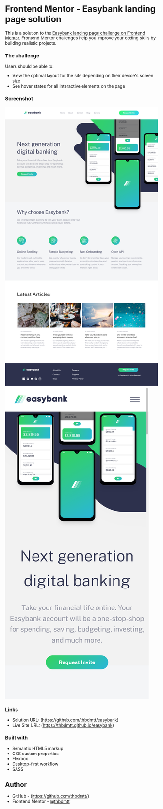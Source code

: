 # Frontend Mentor - Easybank landing page solution

This is a solution to the [Easybank landing page challenge on Frontend Mentor](https://www.frontendmentor.io/challenges/easybank-landing-page-WaUhkoDN). Frontend Mentor challenges help you improve your coding skills by building realistic projects.

### The challenge

Users should be able to:

- View the optimal layout for the site depending on their device's screen size
- See hover states for all interactive elements on the page

### Screenshot

![screenshot-desktop](images/EasyBank-screenshot-desktop.png)
![screenshot-mobile](images/EasyBank-screenshot-mobile.png)

### Links

- Solution URL: (https://github.com/thbdmtt/easybank)
- Live Site URL: (https://thbdmtt.github.io/easybank)

### Built with

- Semantic HTML5 markup
- CSS custom properties
- Flexbox
- Desktop-first workflow
- SASS

## Author

- GitHub - (https://github.com/thbdmtt/)
- Frontend Mentor - [@thbdmtt](https://www.frontendmentor.io/profile/thbdmtt)

